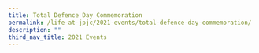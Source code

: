 ```yaml
---
title: Total Defence Day Commemoration
permalink: /life-at-jpjc/2021-events/total-defence-day-commemoration/
description: ""
third_nav_title: 2021 Events
---
```

